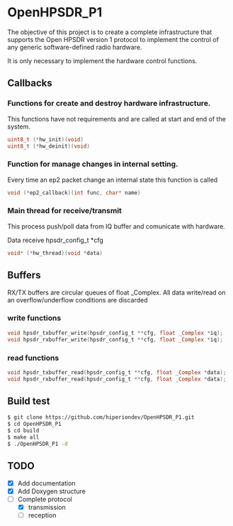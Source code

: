 # OpenHPSDR_P1
The objective of this project is to create a complete infrastructure that supports the Open HPSDR version 1 protocol to implement the control of any generic software-defined radio hardware.

It is only necessary to implement the hardware control functions.

## Callbacks

### Functions for create and destroy hardware infrastructure.

This functions have not requirements and are called at start and end of the system.
```c
uint8_t (*hw_init)(void)
uint8_t (*hw_deinit)(void)
```

### Function for manage changes in internal setting.

Every time an ep2 packet change an internal state this function is called
```c
void (*ep2_callback)(int func, char* name)
```

### Main thread for receive/transmit

This process push/poll data from IQ buffer and comunicate with hardware.

Data receive hpsdr_config_t *cfg
```c
void* (*hw_thread)(void *data)
```

## Buffers

RX/TX buffers are circular queues of float _Complex. All data write/read on an overflow/underflow conditions are discarded

### write functions
```c
void hpsdr_txbuffer_write(hpsdr_config_t **cfg, float _Complex *iq);
void hpsdr_rxbuffer_write(hpsdr_config_t **cfg, float _Complex *iq);
```

### read functions
```c
void hpsdr_txbuffer_read(hpsdr_config_t **cfg, float _Complex *data);
void hpsdr_rxbuffer_read(hpsdr_config_t **cfg, float _Complex *data);
```

## Build test
```bash
$ git clone https://github.com/hiperiondev/OpenHPSDR_P1.git
$ cd OpenHPSDR_P1
$ cd build
$ make all
$ ./OpenHPSDR_P1 -d
```

## TODO
* [x] Add documentation
* [x] Add Doxygen structure
* [ ] Complete protocol
   * [x] transmission
   * [ ] reception
